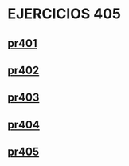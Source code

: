 # EJERCICIOS 405

## [pr401](pr401/index.md)
## [pr402](pr402/index.md)
## [pr403](pr403/index.md)
## [pr404](pr404/index.md)
## [pr405](pr405/index.md)